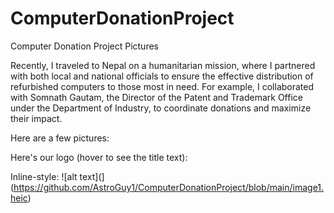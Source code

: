 # ComputerDonationProject
Computer Donation Project Pictures


Recently, I traveled to Nepal on a humanitarian mission, where I partnered with both local and national officials to ensure the effective distribution of refurbished computers to those most in need. For example, I collaborated with Somnath Gautam, the Director of the Patent and Trademark Office under the Department of Industry, to coordinate donations and maximize their impact.

Here are a few pictures:

Here's our logo (hover to see the title text):

Inline-style: 
![alt text](](https://github.com/AstroGuy1/ComputerDonationProject/blob/main/image1.heic)

